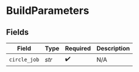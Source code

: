 # BuildParameters


## Fields

| Field              | Type               | Required           | Description        |
| ------------------ | ------------------ | ------------------ | ------------------ |
| `circle_job`       | *str*              | :heavy_check_mark: | N/A                |